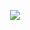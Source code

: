 <p align="center">
  <a href="https://count.getloli.com/"><img src="https://count.getloli.com/get/@:theshezzee?theme=rule34"/></a>
</p>
